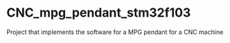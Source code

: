 # CNC_mpg_pendant_stm32f103
Project that implements the software for a MPG pendant for a CNC machine
